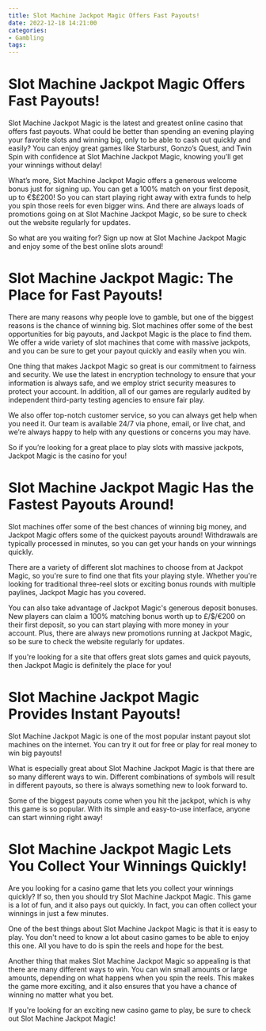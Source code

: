 ```yaml
---
title: Slot Machine Jackpot Magic Offers Fast Payouts!
date: 2022-12-18 14:21:00
categories:
- Gambling
tags:
---
```



#  Slot Machine Jackpot Magic Offers Fast Payouts!

Slot Machine Jackpot Magic is the latest and greatest online casino that offers fast payouts. What could be better than spending an evening playing your favorite slots and winning big, only to be able to cash out quickly and easily? You can enjoy great games like Starburst, Gonzo’s Quest, and Twin Spin with confidence at Slot Machine Jackpot Magic, knowing you’ll get your winnings without delay!

What’s more, Slot Machine Jackpot Magic offers a generous welcome bonus just for signing up. You can get a 100% match on your first deposit, up to €$£200! So you can start playing right away with extra funds to help you spin those reels for even bigger wins. And there are always loads of promotions going on at Slot Machine Jackpot Magic, so be sure to check out the website regularly for updates.

So what are you waiting for? Sign up now at Slot Machine Jackpot Magic and enjoy some of the best online slots around!

#  Slot Machine Jackpot Magic: The Place for Fast Payouts!

There are many reasons why people love to gamble, but one of the biggest reasons is the chance of winning big. Slot machines offer some of the best opportunities for big payouts, and Jackpot Magic is the place to find them. We offer a wide variety of slot machines that come with massive jackpots, and you can be sure to get your payout quickly and easily when you win.

One thing that makes Jackpot Magic so great is our commitment to fairness and security. We use the latest in encryption technology to ensure that your information is always safe, and we employ strict security measures to protect your account. In addition, all of our games are regularly audited by independent third-party testing agencies to ensure fair play.

We also offer top-notch customer service, so you can always get help when you need it. Our team is available 24/7 via phone, email, or live chat, and we’re always happy to help with any questions or concerns you may have.

So if you’re looking for a great place to play slots with massive jackpots, Jackpot Magic is the casino for you!

#  Slot Machine Jackpot Magic Has the Fastest Payouts Around!

Slot machines offer some of the best chances of winning big money, and Jackpot Magic offers some of the quickest payouts around! Withdrawals are typically processed in minutes, so you can get your hands on your winnings quickly.

There are a variety of different slot machines to choose from at Jackpot Magic, so you're sure to find one that fits your playing style. Whether you're looking for traditional three-reel slots or exciting bonus rounds with multiple paylines, Jackpot Magic has you covered.

You can also take advantage of Jackpot Magic's generous deposit bonuses. New players can claim a 100% matching bonus worth up to £/$/€200 on their first deposit, so you can start playing with more money in your account. Plus, there are always new promotions running at Jackpot Magic, so be sure to check the website regularly for updates.

If you're looking for a site that offers great slots games and quick payouts, then Jackpot Magic is definitely the place for you!

#  Slot Machine Jackpot Magic Provides Instant Payouts!

Slot Machine Jackpot Magic is one of the most popular instant payout slot machines on the internet. You can try it out for free or play for real money to win big payouts!

What is especially great about Slot Machine Jackpot Magic is that there are so many different ways to win. Different combinations of symbols will result in different payouts, so there is always something new to look forward to.

Some of the biggest payouts come when you hit the jackpot, which is why this game is so popular. With its simple and easy-to-use interface, anyone can start winning right away!

#  Slot Machine Jackpot Magic Lets You Collect Your Winnings Quickly!

Are you looking for a casino game that lets you collect your winnings quickly? If so, then you should try Slot Machine Jackpot Magic. This game is a lot of fun, and it also pays out quickly. In fact, you can often collect your winnings in just a few minutes.

One of the best things about Slot Machine Jackpot Magic is that it is easy to play. You don't need to know a lot about casino games to be able to enjoy this one. All you have to do is spin the reels and hope for the best.

Another thing that makes Slot Machine Jackpot Magic so appealing is that there are many different ways to win. You can win small amounts or large amounts, depending on what happens when you spin the reels. This makes the game more exciting, and it also ensures that you have a chance of winning no matter what you bet.

If you're looking for an exciting new casino game to play, be sure to check out Slot Machine Jackpot Magic!